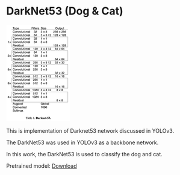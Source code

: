 # DarkNet53 (Dog & Cat)

<img src="README.assets/Screen_Shot_2020-06-24_at_12.53.56_PM_QQoF5AO.png" alt="img" style="zoom:25%;" />

This is implementation of Darknet53 network discussed in YOLOv3.  

The DarkNet53 was used in YOLOv3 as a backbone network.  

In this work, the DarkNet53 is used to classify the dog and cat.  

Pretrained model: [Download](https://drive.google.com/file/d/1yuhFwq1nKTnEiIPeKvQQA88-2rsLQGva/view?usp=sharing)



